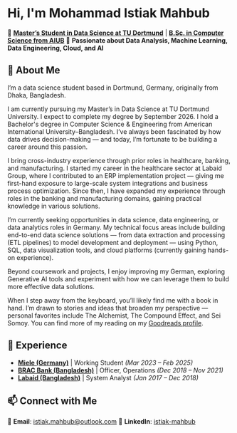 # Hi, I'm Mohammad Istiak Mahbub

🔹 **[Master’s Student in Data Science at TU Dortmund](https://www.tu-dortmund.de/en/)** | **[B.Sc. in Computer Science from AIUB](https://www.aiub.edu/)**
🔹 **Passionate about Data Analysis, Machine Learning, Data Engineering, Cloud, and AI**

## 🚀 About Me
I’m a data science student based in Dortmund, Germany, originally from Dhaka, Bangladesh.

I am currently pursuing my Master’s in Data Science at TU Dortmund University. I expect to complete my degree by September 2026. I hold a Bachelor's degree in Computer Science & Engineering from American International University–Bangladesh. I’ve always been fascinated by how data drives decision-making — and today, I’m fortunate to be building a career around this passion.

I bring cross-industry experience through prior roles in healthcare, banking, and manufacturing. I started my career in the healthcare sector at Labaid Group, where I contributed to an ERP implementation project — giving me first-hand exposure to large-scale system integrations and business process optimization. Since then, I have expanded my experience through roles in the banking and manufacturing domains, gaining practical knowledge in various solutions.

I’m currently seeking opportunities in data science, data engineering, or data analytics roles in Germany. My technical focus areas include building end-to-end data science solutions — from data extraction and processing (ETL pipelines) to model development and deployment — using Python, SQL, data visualization tools, and cloud platforms (currently gaining hands-on experience).

Beyond coursework and projects, I enjoy improving my German, exploring Generative AI tools and experiment with how we can leverage them to build more effective data solutions.

When I step away from the keyboard, you’ll likely find me with a book in hand. I’m drawn to stories and ideas that broaden my perspective — personal favorites include The Alchemist, The Compound Effect, and Sei Somoy. You can find more of my reading on my [Goodreads profile](https://www.goodreads.com/user/show/57002361-istiak-mahbub).

## 💼 Experience
- **[Miele (Germany)](https://www.miele.com/)** | Working Student *(Mar 2023 – Feb 2025)*
- **[BRAC Bank (Bangladesh)](https://www.bracbank.com/)** | Officer, Operations *(Dec 2018 – Nov 2021)*
- **[Labaid (Bangladesh)](https://labaid.com.bd/)** | System Analyst *(Jan 2017 – Dec 2018)*

## 📫 Connect with Me
📧 **Email**: istiak.mahbub@outlook.com
🔗 **LinkedIn**: [istiak-mahbub](https://www.linkedin.com/in/istiak-mahbub/)
